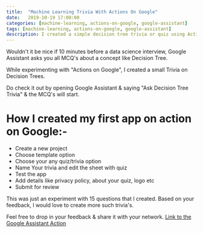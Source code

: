 ```yaml
---
title:  "Machine Learning Trivia With Actions On Google"
date:   2019-10-19 17:00:00
categories: [machine-learning, actions-on-google, google-assistant]
tags: [machine-learning, actions-on-google, google-assistant]
description: I created a simple decision tree trivia or quiz using Actions on Google. Using access it by saying - OK Google, Ask Decision Tree Trivia.
---
```


Wouldn't it be nice if 10 minutes before a data science interview, Google Assistant asks you all MCQ's about a concept like Decision Tree.

While experimenting with "Actions on Google", I created a small Trivia on Decision Trees.

Do check it out by opening Google Assistant & saying "Ask Decision Tree Trivia" & the MCQ's will start. 


# How I created my first app on action on Google:-
  - Create a new project
  - Choose template option
  - Choose your any quiz/trivia option
  - Name Your trivia and edit the sheet with quiz
  - Test the app
  - Add details like privacy policy, about your quiz, logo etc
  - Submit for review

This was just an experiment with 15 questions that I created. Based on your feedback, I would love to create more such trivia's.

Feel free to drop in your feedback & share it with your network.
<a href="https://assistant.google.com/services/a/uid/000000ffc6b3bce6?hl=en&source=web&source=web">Link to the Google Assistant Action</a>